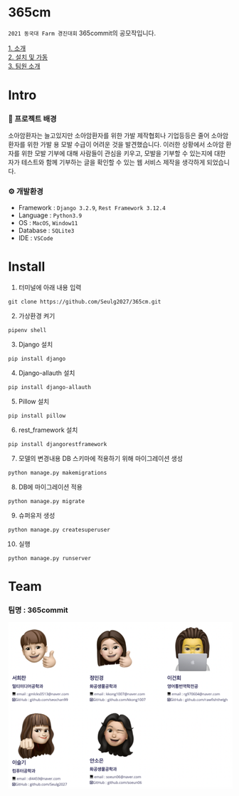 # 365cm

`2021 동국대 Farm 경진대회` 365commit의 공모작입니다.

[1. 소개](#Intro)  
[2. 설치 및 가동](#Install)  
[3. 팀원 소개](#Team)  

# Intro
### 🤝 프로젝트 배경
소아암환자는 늘고있지만 소아암환자를 위한 가발 제작협회나 기업등등은 줄어 소아암 환자를 위한 가발 용 모발 수급이 어려운 것을 발견했습니다.
이러한 상황에서 소아암 환자를 위한 모발 기부에 대해 사람들이 관심을 키우고, 모발을 기부할 수 있는지에 대한 자가 테스트와 함께 기부하는 글을 확인할 수 있는 웹 서비스 제작을 생각하게 되었습니다. 
### ⚙️ 개발환경 
* Framework : `Django 3.2.9`, `Rest Framework 3.12.4`
* Language : `Python3.9`
* OS : `MacOS`, `Window11`
* Database : `SQLite3`
* IDE : `VSCode`

# Install
1. 터미널에 아래 내용 입력

```
git clone https://github.com/Seulg2027/365cm.git
```

2. 가상환경 켜기

```
pipenv shell
```

3. Django 설치

```
pip install django
```

4. Django-allauth 설치

```
pip install django-allauth
```

5. Pillow 설치

```
pip install pillow
```

6. rest_framework 설치
```
pip install djangorestframework
```

7. 모델의 변경내용 DB 스키마에 적용하기 위해 마이그레이션 생성

```
python manage.py makemigrations
```

8. DB에 마이그레이션 적용

```
python manage.py migrate
```
9. 슈퍼유저 생성
```
python manage.py createsuperuser
```

10. 실행

```
python manage.py runserver
```

# Team
### 팀명 : 365commit
<img src="static/images/Teamintro.png">